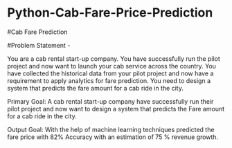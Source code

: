 # Python-Cab-Fare-Price-Prediction

#Cab Fare Prediction

#Problem Statement -

You are a cab rental start-up company. You have successfully run the pilot project and now want to launch your cab service across the country. You have collected the historical data from your pilot project and now have a requirement to apply analytics for fare prediction. You need to design a system that predicts the fare amount for a cab ride in the city.

Primary Goal: A cab rental start-up company have successfully run their pilot project and now want to design a system that predicts the Fare amount for a cab ride in the city.

Output Goal: With the help of machine learning techniques predicted the fare price with 82% Accuracy with an estimation of 75 % revenue growth.
